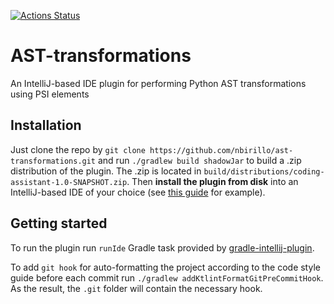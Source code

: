 [![Actions Status](https://github.com/nbirillo/ast-transformations/workflows/build/badge.svg)](https://github.com/nbirillo/ast-transformations/actions)


# AST-transformations

An IntelliJ-based IDE plugin for performing Python AST transformations using PSI elements

## Installation

Just clone the repo by `git clone https://github.com/nbirillo/ast-transformations.git` and run `./gradlew build shadowJar` to build a .zip distribution of the plugin. 
The .zip is located in `build/distributions/coding-assistant-1.0-SNAPSHOT.zip`. Then __install the plugin from disk__ into an IntelliJ-based IDE of your choice
(see [this guide](https://www.jetbrains.com/help/idea/managing-plugins.html#install_plugin_from_disk) for example). 

## Getting started

To run the plugin run `runIde` Gradle task provided by [gradle-intellij-plugin](https://github.com/JetBrains/gradle-intellij-plugin).

To add `git hook` for auto-formatting the project according to the code style guide before each commit 
run `./gradlew addKtlintFormatGitPreCommitHook`. As the result, the `.git` folder will contain the necessary hook.
